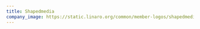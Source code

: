 ```yaml
---
title: Shapedmedia
company_image: https://static.linaro.org/common/member-logos/shapedmedia.jpg
---
```

